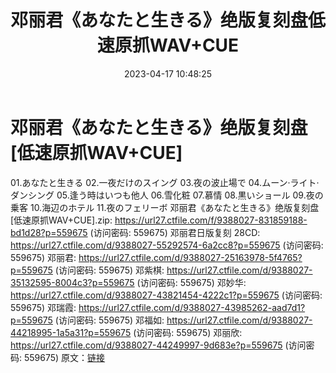 ﻿---
title: 邓丽君《あなたと生きる》绝版复刻盘低速原抓WAV+CUE
date: 2023-04-17 10:48:25
categories: 外语音乐
tags: 华语中文
---
# 邓丽君《あなたと生きる》绝版复刻盘[低速原抓WAV+CUE]

01.あなたと生きる
02.一夜だけのスイング
03.夜の波止場で
04.ムーン·ライト·ダンシング
05.逢う時はいつも他人
06.雪化粧
07.慕情
08.黒いショール
09.夜の乗客
10.海辺のホテル
11.夜のフェリーボ
邓丽君《あなたと生きる》绝版复刻盘[低速原抓WAV+CUE].zip: https://url27.ctfile.com/f/9388027-831859188-bd1d28?p=559675
(访问密码: 559675)
邓丽君日版复刻 28CD: https://url27.ctfile.com/d/9388027-55292574-6a2cc8?p=559675
(访问密码: 559675)
邓丽君: https://url27.ctfile.com/d/9388027-25163978-5f4765?p=559675
(访问密码: 559675)
邓紫棋: https://url27.ctfile.com/d/9388027-35132595-8004c3?p=559675
(访问密码: 559675)
邓妙华: https://url27.ctfile.com/d/9388027-43821454-4222c1?p=559675
(访问密码: 559675)
邓瑞霞: https://url27.ctfile.com/d/9388027-43985262-aad7d1?p=559675
(访问密码: 559675)
邓福如: https://url27.ctfile.com/d/9388027-44218995-1a5a31?p=559675
(访问密码: 559675)
邓丽欣: https://url27.ctfile.com/d/9388027-44249997-9d683e?p=559675
(访问密码: 559675)
原文：[链接](https://blog.sina.com.cn/s/blog_1647c7e76010311h8.html)